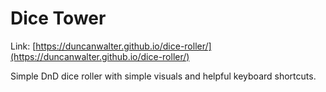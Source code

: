 # Dice Tower

Link: [https://duncanwalter.github.io/dice-roller/](https://duncanwalter.github.io/dice-roller/)

Simple DnD dice roller with simple visuals and helpful keyboard shortcuts.
